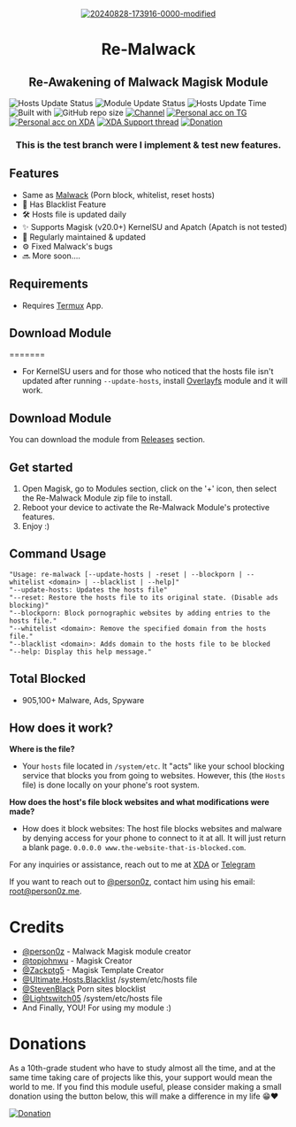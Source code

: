 <div align="center">
  
<a href="https://ibb.co/MRfcZnF"><img src="https://i.ibb.co/MRfcZnF/20240828-173916-0000-modified.png" alt="20240828-173916-0000-modified" border="0"></a>
</div>
<h1 align="center">Re-Malwack</h1>
<h2 align="center">Re-Awakening of Malwack Magisk Module</h2>

![Hosts Update Status](https://img.shields.io/badge/Hosts_update_status-Daily-green)
![Module Update Status](https://img.shields.io/badge/Module_update_status-Regularly-green)
![Hosts Update Time](https://img.shields.io/badge/Hosts_update_Time-≈19:30_UTC-green)
![Built with](https://img.shields.io/badge/Made_with-Love-red)
![GitHub repo size](https://img.shields.io/github/repo-size/ZG089/Re-Malwack)
[![Channel](https://img.shields.io/badge/Channel-ZGTechs-252850?color=blue&logo=telegram)](https://t.me/ZGTechs)
[![Personal acc on TG](https://img.shields.io/badge/Contact_Developer_via-Telegram-252850?color=blue&logo=telegram)](https://t.me/zgx_dev)
[![Personal acc on XDA](https://img.shields.io/badge/Contact_Developer_via-XDA-252850?color=orange&logo=xdadevelopers)](https://xdaforums.com/m/zg_dev.11432109/)
[![XDA Support thread](https://img.shields.io/badge/Support_thread-XDA-252850?color=orange&logo=xdadevelopers)](https://xdaforums.com/t/re-malwack-revival-of-malwack-module.4690049/)
[![Donation](https://img.shields.io/badge/Support%20Development-black?&logo=buymeacoffee&logoColor=black&logoSize=auto&color=%23FFDD00&cacheSeconds=2&link=https%3A%2F%2Fbuymeacoffee.com%2Fzg089&link=https%3A%2F%2Fbuymeacoffee.com%2Fzg089)](https://buymeacoffee.com/zg089)

<h3 align="center">This is the test branch were I implement & test new features.</h3>


## Features

- Same as [Malwack](https://github.com/Magisk-Modules-Alt-Repo/Malwack/#features) (Porn block, whitelist, reset hosts)
- 🚫 Has Blacklist Feature
- 🛠️ Hosts file is updated daily
- ✨ Supports Magisk (v20.0+) KernelSU and Apatch (Apatch is not tested)
- 🔧 Regularly maintained & updated
- ⚙️ Fixed Malwack's bugs 
- 🔜 More soon....

## Requirements

- Requires [Termux](https://f-droid.org/en/packages/com.termux/) App.



## Download Module


=======
- For KernelSU users and for those who noticed that the hosts file isn't updated after running ``--update-hosts``, install [Overlayfs](https://github.com/HuskyDG/magic_overlayfs) module and it will work.

## Download Module

You can download the module from [Releases](https://github.com/ZG089/Re-Malwack/releases/latest) section.



## Get started

1. Open Magisk, go to Modules section, click on the '+' icon, then select the Re-Malwack Module zip file to install.
2. Reboot your device to activate the Re-Malwack Module's protective features.
3. Enjoy :)

## Command Usage

```
"Usage: re-malwack [--update-hosts | -reset | --blockporn | --whitelist <domain> | --blacklist | --help]"
"--update-hosts: Updates the hosts file"
"--reset: Restore the hosts file to its original state. (Disable ads blocking)"
"--blockporn: Block pornographic websites by adding entries to the hosts file."
"--whitelist <domain>: Remove the specified domain from the hosts file."
"--blacklist <domain>: Adds domain to the hosts file to be blocked
"--help: Display this help message."
```

## Total Blocked
- 905,100+ Malware, Ads, Spyware

## How does it work?

**Where is the file?**
- Your ``hosts`` file located in ``/system/etc``. It "acts" like your school blocking service that blocks you from going to websites. However, this (the ``Hosts`` file) is done locally on your phone's root system. 

**How does the host's file block websites and what modifications were made?**
- How does it block websites: The host file blocks websites and malware by denying access for your phone to connect to it at all. It will just return a blank page. ``0.0.0.0 www.the-website-that-is-blocked.com``.


For any inquiries or assistance, reach out to me at [XDA](https://xdaforums.com/m/zg_dev.11432109/) or [Telegram](https://t.me/zgx_dev) 

If you want to reach out to [@person0z](https://github.com/Person0z), contact him using his email: root@person0z.me.

# Credits
- [@person0z](https://github.com/Person0z) - Malwack Magisk module creator
- [@topjohnwu](https://github.com/topjohnwu) - Magisk Creator
- [@Zackptg5](https://github.com/Zackptg5/MMT-Extended) - Magisk Template Creator
- [@Ultimate.Hosts.Blacklist](https://github.com/Ultimate-Hosts-Blacklist/Ultimate.Hosts.Blacklist) /system/etc/hosts file 
- [@StevenBlack](https://github.com/StevenBlack/hosts) Porn sites blocklist
- [@Lightswitch05](https://github.com/Lightswitch05/hosts) /system/etc/hosts file
- And Finally, YOU! For using my module :)

# Donations

As a 10th-grade student who have to study almost all the time, and at the same time taking care of projects like this, your support would mean the world to me. If you find this module useful, please consider making a small donation using the button below, this will make a difference in my life 😁❤️

[![Donation](https://img.shields.io/badge/BUY_ME_A_COFFEE-black?&logo=buymeacoffee&logoColor=black&style=for-the-badge&logoSize=50&color=%23FFDD00&cacheSeconds=2&link=https%3A%2F%2Fbuymeacoffee.com%2Fzg089&link=https%3A%2F%2Fbuymeacoffee.com%2Fzg089)](https://buymeacoffee.com/zg089)
